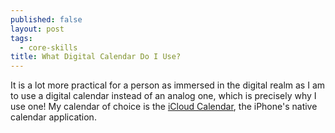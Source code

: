 ```yaml
---
published: false
layout: post
tags:
  - core-skills
title: What Digital Calendar Do I Use?
---
```

It is a lot more practical for a person as immersed in the digital realm as I am to use a digital calendar instead of an analog one, which is precisely why I use one! My calendar of choice is the [iCloud Calendar](https://support.apple.com/kb/ph2672?locale=en_GB), the iPhone's native calendar application.